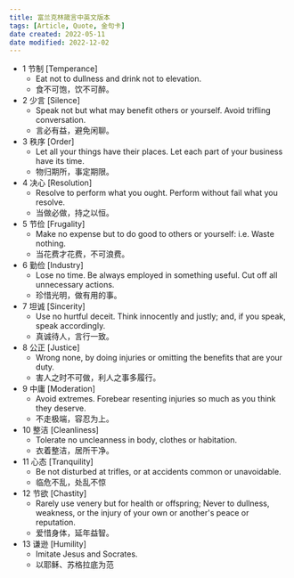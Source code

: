```yaml
---
title: 富兰克林箴言中英文版本
tags: [Article, Quote, 金句卡]
date created: 2022-05-11
date modified: 2022-12-02
---
```


- 1 节制 [Temperance]
	 - Eat not to dullness and drink not to elevation.
	 - 食不可饱，饮不可醉。
- 2 少言 [Silence]
	 - Speak not but what may benefit others or yourself. Avoid trifling conversation.
	 - 言必有益，避免闲聊。
- 3 秩序 [Order]
	 - Let all your things have their places. Let each part of your business have its time.
	 - 物归期所，事定期限。
- 4 决心 [Resolution]
	 - Resolve to perform what you ought. Perform without fail what you resolve.
	 - 当做必做，持之以恒。
- 5 节俭 [Frugality]
	 - Make no expense but to do good to others or yourself: i.e. Waste nothing.
	 - 当花费才花费，不可浪费。
- 6 勤俭 [Industry]
	 - Lose no time. Be always employed in something useful. Cut off all unnecessary actions.
	 - 珍惜光明，做有用的事。
- 7 坦诚 [Sincerity]
	 - Use no hurtful deceit. Think innocently and justly; and, if you speak, speak accordingly.
	 - 真诚待人，言行一致。
- 8 公正 [Justice]
	 - Wrong none, by doing injuries or omitting the benefits that are your duty.
	 - 害人之时不可做，利人之事多履行。
- 9 中庸 [Moderation]
	 - Avoid extremes. Forebear resenting injuries so much as you think they deserve.
	 - 不走极端，容忍为上。
- 10 整洁 [Cleanliness]
	 - Tolerate no uncleanness in body, clothes or habitation.
	 - 衣着整洁，居所干净。
- 11 心态 [Tranquility]
	 - Be not disturbed at trifles, or at accidents common or unavoidable.
	 - 临危不乱，处乱不惊
- 12 节欲 [Chastity]
	 - Rarely use venery but for health or offspring; Never to dullness, weakness, or the injury of your own or another's peace or reputation.
	 - 爱惜身体，延年益智。
- 13 谦逊 [Humility]
	 - Imitate Jesus and Socrates.
	 - 以耶稣、苏格拉底为范
